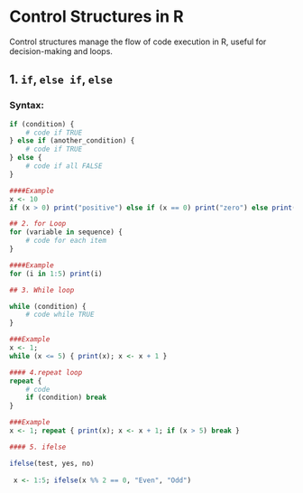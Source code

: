 # Control Structures in R

Control structures manage the flow of code execution in R, useful for decision-making and loops.

## 1. `if`, `else if`, `else`

### Syntax:
```r
if (condition) {
    # code if TRUE
} else if (another_condition) {
    # code if TRUE
} else {
    # code if all FALSE
}

####Example
x <- 10
if (x > 0) print("positive") else if (x == 0) print("zero") else print("negative")

## 2. for Loop
for (variable in sequence) {
    # code for each item
}

####Example
for (i in 1:5) print(i)

## 3. While loop

while (condition) {
    # code while TRUE
}

###Example 
x <- 1; 
while (x <= 5) { print(x); x <- x + 1 }

#### 4.repeat loop
repeat {
    # code
    if (condition) break
}

###Example
x <- 1; repeat { print(x); x <- x + 1; if (x > 5) break }

#### 5. ifelse

ifelse(test, yes, no)
 
 x <- 1:5; ifelse(x %% 2 == 0, "Even", "Odd")

